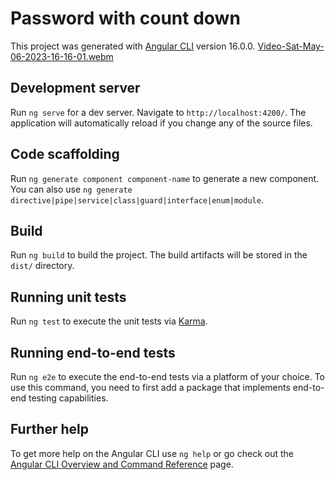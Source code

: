 # Password with count down

This project was generated with [Angular CLI](https://github.com/angular/angular-cli) version 16.0.0.
[Video-Sat-May-06-2023-16-16-01.webm](https://user-images.githubusercontent.com/53033289/236868868-29c14d83-d224-4f38-ba4e-b11d2742b6a8.webm)

## Development server

Run `ng serve` for a dev server. Navigate to `http://localhost:4200/`. The application will automatically reload if you change any of the source files.

## Code scaffolding

Run `ng generate component component-name` to generate a new component. You can also use `ng generate directive|pipe|service|class|guard|interface|enum|module`.

## Build

Run `ng build` to build the project. The build artifacts will be stored in the `dist/` directory.

## Running unit tests

Run `ng test` to execute the unit tests via [Karma](https://karma-runner.github.io).

## Running end-to-end tests

Run `ng e2e` to execute the end-to-end tests via a platform of your choice. To use this command, you need to first add a package that implements end-to-end testing capabilities.

## Further help

To get more help on the Angular CLI use `ng help` or go check out the [Angular CLI Overview and Command Reference](https://angular.io/cli) page.
